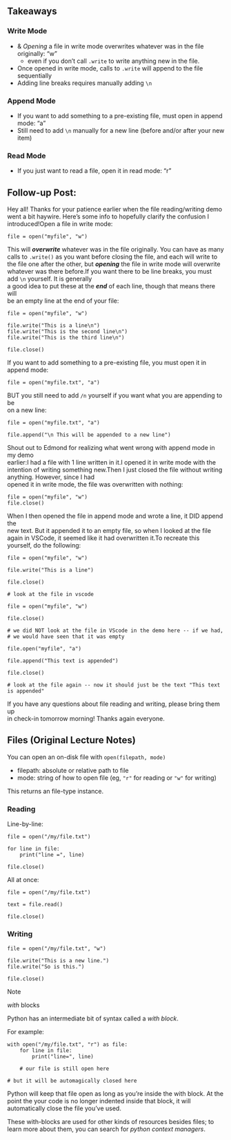 ## Takeaways


### Write Mode
- & *Opening* a file in write mode overwrites whatever was in the file originally: “w”
	- even if you don’t call `.write` to write anything new in the file.
- Once opened in write mode, calls to `.write` will append to the file sequentially
- Adding line breaks requires manually adding `\n`

### Append Mode
- If you want to add something to a pre-existing file, must open in append mode: “a”
- Still need to add `\n` manually for a new line (before and/or after your new item)

### Read Mode
- If you just want to read a file, open it in read mode: “r”

## Follow-up Post:
Hey all! Thanks for your patience earlier when the file reading/writing demo  
went a bit haywire. Here’s some info to hopefully clarify the confusion I introduced!Open a file in write mode:

```
file = open("myfile", "w")
```

This will **_overwrite_** whatever was in the file originally. You can have as many  
calls to `.write()` as you want before closing the file, and each will write to  
the file one after the other, but **_opening_** the file in write mode will overwrite whatever was there before.If you want there to be line breaks, you must add `\n` yourself. It is generally  
a good idea to put these at the **_end_** of each line, though that means there will  
be an empty line at the end of your file:

```
file = open("myfile", "w")

file.write("This is a line\n")
file.write("This is the second line\n")
file.write("This is the third line\n")

file.close()
```

If you want to add something to a pre-existing file, you must open it in append mode:

```
file = open("myfile.txt", "a")
```

BUT you still need to add `/n` yourself if you want what you are appending to be  
on a new line:

```
file = open("myfile.txt", "a")

file.append("\n This will be appended to a new line")
```

Shout out to Edmond for realizing what went wrong with append mode in my demo  
earlier:I had a file with 1 line written in it.I opened it in write mode with the intention of writing something new.Then I just closed the file without writing anything. However, since I had  
opened it in write mode, the file was overwritten with nothing:

```
file = open("myfile", "w")
file.close()
```

When I then opened the file in append mode and wrote a line, it DID append the  
new text. But it appended it to an empty file, so when I looked at the file  
again in VSCode, it seemed like it had overwritten it.To recreate this yourself, do the following:

```
file = open("myfile", "w")

file.write("This is a line")

file.close()

# look at the file in vscode

file = open("myfile", "w")

file.close()

# we did NOT look at the file in VScode in the demo here -- if we had,
# we would have seen that it was empty

file.open("myfile", "a")

file.append("This text is appended")

file.close()

# look at the file again -- now it should just be the text "This text is appended"
```

If you have any questions about file reading and writing, please bring them up  
in check-in tomorrow morning! Thanks again everyone.

## Files (Original Lecture Notes)

You can open an on-disk file with `open(filepath, mode)`
-   filepath: absolute or relative path to file
-   mode: string of how to open file (eg, `"r"` for reading or `"w"` for writing)

This returns an file-type instance.

### Reading

Line-by-line:

```
file = open("/my/file.txt")

for line in file:
    print("line =", line)

file.close()

```

All at once:

```
file = open("/my/file.txt")

text = file.read()

file.close()

```

### Writing

```
file = open("/my/file.txt", "w")

file.write("This is a new line.")
file.write("So is this.")

file.close()

```

Note

_with_ blocks

Python has an intermediate bit of syntax called a _with block_.

For example:

```
with open("/my/file.txt", "r") as file:
    for line in file:
        print("line=", line)

    # our file is still open here

# but it will be automagically closed here

```

Python will keep that file open as long as you’re inside the with block. At the point the your code is no longer indented inside that block, it will automatically close the file you’ve used.

These with-blocks are used for other kinds of resources besides files; to learn more about them, you can search for _python context managers_.
